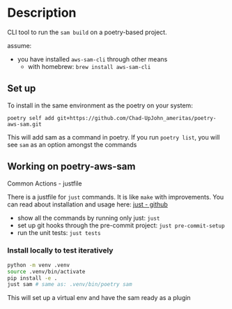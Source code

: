 # Description

CLI tool to run the `sam build` on a poetry-based project.

assume:
- you have installed `aws-sam-cli` through other means
    - with homebrew: `brew install aws-sam-cli`

## Set up

To install in the same environment as the poetry on your system:

`poetry self add git+https://github.com/Chad-UpJohn_ameritas/poetry-aws-sam.git`

This will add sam as a command in poetry. If you run `poetry list`, you will
see `sam` as an option amongst the commands

## Working on poetry-aws-sam

Common Actions - justfile

There is a justfile for `just` commands.  It is like `make` with improvements.
You can read about installation and usage here: [just - github](https://github.com/casey/just#just)

- show all the commands by running only just: `just`
- set up git hooks through the pre-commit project: `just pre-commit-setup`
- run the unit tests: `just tests`

### Install locally to test iteratively

```bash
python -m venv .venv
source .venv/bin/activate
pip install -e .
just sam # same as: .venv/bin/poetry sam
```

This will set up a virtual env and have the sam ready as a plugin
